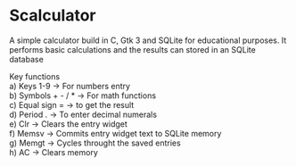 # Scalculator
A simple calculator build in C, Gtk 3 and SQLite for educational purposes. It performs basic calculations and the results can stored in an SQLite database

Key functions <br>
a) Keys 1-9 -> For numbers entry <br>
b) Symbols + - / * -> For math functions <br>
c) Equal sign = -> to get the result <br>
d) Period . -> To enter decimal numerals <br>
e) Clr -> Clears the entry widget <br>
f) Memsv -> Commits entry widget text to SQLite memory <br>
g) Memgt -> Cycles throught the saved entries <br>
h) AC -> Clears memory <br>

